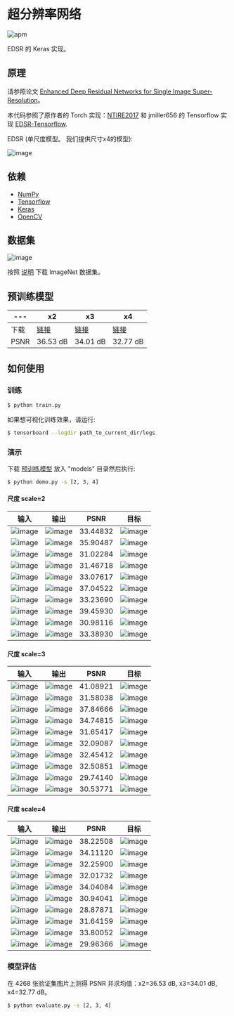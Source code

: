 # 超分辨率网络

![apm](https://img.shields.io/apm/l/vim-mode.svg)

EDSR 的 Keras 实现。

## 原理

请参照论文 [Enhanced Deep Residual Networks for Single Image Super-Resolution](https://arxiv.org/pdf/1707.02921.pdf)。

本代码参照了原作者的 Torch 实现：[NTIRE2017](https://github.com/LimBee/NTIRE2017) 和 jmiller656 的 Tensorflow 实现 [EDSR-Tensorflow](https://github.com/jmiller656/EDSR-Tensorflow).

EDSR (单尺度模型。 我们提供尺寸x4的模型):

![image](https://github.com/foamliu/Super-Resolution-Net/raw/master/images/EDSR.png)


## 依赖
- [NumPy](http://docs.scipy.org/doc/numpy-1.10.1/user/install.html)
- [Tensorflow](https://www.tensorflow.org/versions/r0.8/get_started/os_setup.html)
- [Keras](https://keras.io/#installation)
- [OpenCV](https://opencv-python-tutroals.readthedocs.io/en/latest/)

## 数据集

![image](https://github.com/foamliu/Super-Resolution-Net/raw/master/images/imagenet.png)

按照 [说明](https://github.com/foamliu/ImageNet-Downloader) 下载 ImageNet 数据集。

## 预训练模型

|---|x2|x3|x4|
|---|---|---|---|
|下载|[链接](https://github.com/foamliu/Super-Resolution-Net/releases/download/untagged-0b1ce773ce0ef13ac79a/model.x2-09-4.0598.hdf5)|[链接](https://github.com/foamliu/Super-Resolution-Net/releases/download/untagged-0b1ce773ce0ef13ac79a/model.x3-07-6.8288.hdf5)|[链接](https://github.com/foamliu/Super-Resolution-Net/releases/download/untagged-0b1ce773ce0ef13ac79a/model.x4-09-8.1142.hdf5)|
|PSNR|36.53 dB|34.01 dB|32.77 dB|



## 如何使用


### 训练
```bash
$ python train.py
```

如果想可视化训练效果，请运行:
```bash
$ tensorboard --logdir path_to_current_dir/logs
```

### 演示
下载 [预训练模型](https://github.com/foamliu/Super-Resolution-Net/releases/download/untagged-0b1ce773ce0ef13ac79a/model.16-9.0500.hdf5) 放入 "models" 目录然后执行:

```bash
$ python demo.py -s [2, 3, 4]
```

#### 尺度 scale=2

输入 | 输出 | PSNR | 目标 |
|---|---|---|---|
|![image](https://github.com/foamliu/Super-Resolution-Net/raw/master/images/0_image_x2.png) | ![image](https://github.com/foamliu/Super-Resolution-Net/raw/master/images/0_out_x2.png)| 33.44832 | ![image](https://github.com/foamliu/Super-Resolution-Net/raw/master/images/0_gt_x2.png)|
|![image](https://github.com/foamliu/Super-Resolution-Net/raw/master/images/1_image_x2.png) | ![image](https://github.com/foamliu/Super-Resolution-Net/raw/master/images/1_out_x2.png)| 35.90487 | ![image](https://github.com/foamliu/Super-Resolution-Net/raw/master/images/1_gt_x2.png)|
|![image](https://github.com/foamliu/Super-Resolution-Net/raw/master/images/2_image_x2.png) | ![image](https://github.com/foamliu/Super-Resolution-Net/raw/master/images/2_out_x2.png)| 31.02284 | ![image](https://github.com/foamliu/Super-Resolution-Net/raw/master/images/2_gt_x2.png)|
|![image](https://github.com/foamliu/Super-Resolution-Net/raw/master/images/3_image_x2.png) | ![image](https://github.com/foamliu/Super-Resolution-Net/raw/master/images/3_out_x2.png)| 31.46718 | ![image](https://github.com/foamliu/Super-Resolution-Net/raw/master/images/3_gt_x2.png)|
|![image](https://github.com/foamliu/Super-Resolution-Net/raw/master/images/4_image_x2.png) | ![image](https://github.com/foamliu/Super-Resolution-Net/raw/master/images/4_out_x2.png)| 33.07617 | ![image](https://github.com/foamliu/Super-Resolution-Net/raw/master/images/4_gt_x2.png)|
|![image](https://github.com/foamliu/Super-Resolution-Net/raw/master/images/5_image_x2.png) | ![image](https://github.com/foamliu/Super-Resolution-Net/raw/master/images/5_out_x2.png)| 37.04522 | ![image](https://github.com/foamliu/Super-Resolution-Net/raw/master/images/5_gt_x2.png)|
|![image](https://github.com/foamliu/Super-Resolution-Net/raw/master/images/6_image_x2.png) | ![image](https://github.com/foamliu/Super-Resolution-Net/raw/master/images/6_out_x2.png)| 33.23690 | ![image](https://github.com/foamliu/Super-Resolution-Net/raw/master/images/6_gt_x2.png)|
|![image](https://github.com/foamliu/Super-Resolution-Net/raw/master/images/7_image_x2.png) | ![image](https://github.com/foamliu/Super-Resolution-Net/raw/master/images/7_out_x2.png)| 39.45930 | ![image](https://github.com/foamliu/Super-Resolution-Net/raw/master/images/7_gt_x2.png)|
|![image](https://github.com/foamliu/Super-Resolution-Net/raw/master/images/8_image_x2.png) | ![image](https://github.com/foamliu/Super-Resolution-Net/raw/master/images/8_out_x2.png)| 30.98116 | ![image](https://github.com/foamliu/Super-Resolution-Net/raw/master/images/8_gt_x2.png)|
|![image](https://github.com/foamliu/Super-Resolution-Net/raw/master/images/9_image_x2.png) | ![image](https://github.com/foamliu/Super-Resolution-Net/raw/master/images/9_out_x2.png)| 33.38930 | ![image](https://github.com/foamliu/Super-Resolution-Net/raw/master/images/9_gt_x2.png)|

#### 尺度 scale=3

输入 | 输出 | PSNR | 目标 |
|---|---|---|---|
|![image](https://github.com/foamliu/Super-Resolution-Net/raw/master/images/0_image_x3.png) | ![image](https://github.com/foamliu/Super-Resolution-Net/raw/master/images/0_out_x3.png)| 41.08921 | ![image](https://github.com/foamliu/Super-Resolution-Net/raw/master/images/0_gt_x3.png)|
|![image](https://github.com/foamliu/Super-Resolution-Net/raw/master/images/1_image_x3.png) | ![image](https://github.com/foamliu/Super-Resolution-Net/raw/master/images/1_out_x3.png)| 31.58038 | ![image](https://github.com/foamliu/Super-Resolution-Net/raw/master/images/1_gt_x3.png)|
|![image](https://github.com/foamliu/Super-Resolution-Net/raw/master/images/2_image_x3.png) | ![image](https://github.com/foamliu/Super-Resolution-Net/raw/master/images/2_out_x3.png)| 37.84666 | ![image](https://github.com/foamliu/Super-Resolution-Net/raw/master/images/2_gt_x3.png)|
|![image](https://github.com/foamliu/Super-Resolution-Net/raw/master/images/3_image_x3.png) | ![image](https://github.com/foamliu/Super-Resolution-Net/raw/master/images/3_out_x3.png)| 34.74815 | ![image](https://github.com/foamliu/Super-Resolution-Net/raw/master/images/3_gt_x3.png)|
|![image](https://github.com/foamliu/Super-Resolution-Net/raw/master/images/4_image_x3.png) | ![image](https://github.com/foamliu/Super-Resolution-Net/raw/master/images/4_out_x3.png)| 31.65417 | ![image](https://github.com/foamliu/Super-Resolution-Net/raw/master/images/4_gt_x3.png)|
|![image](https://github.com/foamliu/Super-Resolution-Net/raw/master/images/5_image_x3.png) | ![image](https://github.com/foamliu/Super-Resolution-Net/raw/master/images/5_out_x3.png)| 32.09087 | ![image](https://github.com/foamliu/Super-Resolution-Net/raw/master/images/5_gt_x3.png)|
|![image](https://github.com/foamliu/Super-Resolution-Net/raw/master/images/6_image_x3.png) | ![image](https://github.com/foamliu/Super-Resolution-Net/raw/master/images/6_out_x3.png)| 32.45412 | ![image](https://github.com/foamliu/Super-Resolution-Net/raw/master/images/6_gt_x3.png)|
|![image](https://github.com/foamliu/Super-Resolution-Net/raw/master/images/7_image_x3.png) | ![image](https://github.com/foamliu/Super-Resolution-Net/raw/master/images/7_out_x3.png)| 32.50851 | ![image](https://github.com/foamliu/Super-Resolution-Net/raw/master/images/7_gt_x3.png)|
|![image](https://github.com/foamliu/Super-Resolution-Net/raw/master/images/8_image_x3.png) | ![image](https://github.com/foamliu/Super-Resolution-Net/raw/master/images/8_out_x3.png)| 29.74140 | ![image](https://github.com/foamliu/Super-Resolution-Net/raw/master/images/8_gt_x3.png)|
|![image](https://github.com/foamliu/Super-Resolution-Net/raw/master/images/9_image_x3.png) | ![image](https://github.com/foamliu/Super-Resolution-Net/raw/master/images/9_out_x3.png)| 30.53771 | ![image](https://github.com/foamliu/Super-Resolution-Net/raw/master/images/9_gt_x3.png)|

#### 尺度 scale=4

输入 | 输出 | PSNR | 目标 |
|---|---|---|---|
|![image](https://github.com/foamliu/Super-Resolution-Net/raw/master/images/0_image_x4.png) | ![image](https://github.com/foamliu/Super-Resolution-Net/raw/master/images/0_out_x4.png)| 38.22508 | ![image](https://github.com/foamliu/Super-Resolution-Net/raw/master/images/0_gt_x4.png)|
|![image](https://github.com/foamliu/Super-Resolution-Net/raw/master/images/1_image_x4.png) | ![image](https://github.com/foamliu/Super-Resolution-Net/raw/master/images/1_out_x4.png)| 34.11120 | ![image](https://github.com/foamliu/Super-Resolution-Net/raw/master/images/1_gt_x4.png)|
|![image](https://github.com/foamliu/Super-Resolution-Net/raw/master/images/2_image_x4.png) | ![image](https://github.com/foamliu/Super-Resolution-Net/raw/master/images/2_out_x4.png)| 32.25900 | ![image](https://github.com/foamliu/Super-Resolution-Net/raw/master/images/2_gt_x4.png)|
|![image](https://github.com/foamliu/Super-Resolution-Net/raw/master/images/3_image_x4.png) | ![image](https://github.com/foamliu/Super-Resolution-Net/raw/master/images/3_out_x4.png)| 32.01732 | ![image](https://github.com/foamliu/Super-Resolution-Net/raw/master/images/3_gt_x4.png)|
|![image](https://github.com/foamliu/Super-Resolution-Net/raw/master/images/4_image_x4.png) | ![image](https://github.com/foamliu/Super-Resolution-Net/raw/master/images/4_out_x4.png)| 34.04084 | ![image](https://github.com/foamliu/Super-Resolution-Net/raw/master/images/4_gt_x4.png)|
|![image](https://github.com/foamliu/Super-Resolution-Net/raw/master/images/5_image_x4.png) | ![image](https://github.com/foamliu/Super-Resolution-Net/raw/master/images/5_out_x4.png)| 30.94041 | ![image](https://github.com/foamliu/Super-Resolution-Net/raw/master/images/5_gt_x4.png)|
|![image](https://github.com/foamliu/Super-Resolution-Net/raw/master/images/6_image_x4.png) | ![image](https://github.com/foamliu/Super-Resolution-Net/raw/master/images/6_out_x4.png)| 28.87871 | ![image](https://github.com/foamliu/Super-Resolution-Net/raw/master/images/6_gt_x4.png)|
|![image](https://github.com/foamliu/Super-Resolution-Net/raw/master/images/7_image_x4.png) | ![image](https://github.com/foamliu/Super-Resolution-Net/raw/master/images/7_out_x4.png)| 31.64159 | ![image](https://github.com/foamliu/Super-Resolution-Net/raw/master/images/7_gt_x4.png)|
|![image](https://github.com/foamliu/Super-Resolution-Net/raw/master/images/8_image_x4.png) | ![image](https://github.com/foamliu/Super-Resolution-Net/raw/master/images/8_out_x4.png)| 33.80052 | ![image](https://github.com/foamliu/Super-Resolution-Net/raw/master/images/8_gt_x4.png)|
|![image](https://github.com/foamliu/Super-Resolution-Net/raw/master/images/9_image_x4.png) | ![image](https://github.com/foamliu/Super-Resolution-Net/raw/master/images/9_out_x4.png)| 29.96366 | ![image](https://github.com/foamliu/Super-Resolution-Net/raw/master/images/9_gt_x4.png)|

### 模型评估
在 4268 张验证集图片上测得 PSNR 并求均值：x2=36.53 dB, x3=34.01 dB, x4=32.77 dB。

```bash
$ python evaluate.py -s [2, 3, 4]
```
